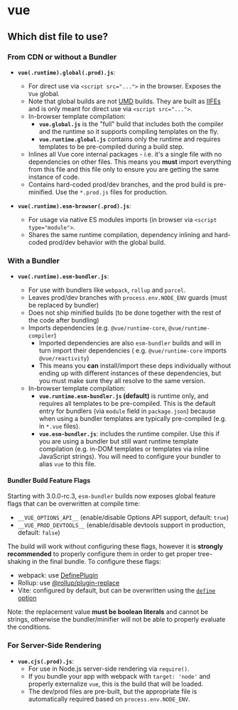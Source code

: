 # vue

## Which dist file to use?

### From CDN or without a Bundler

- **`vue(.runtime).global(.prod).js`**:
    - For direct use via `<script src="...">` in the browser. Exposes the `Vue` global.
    - Note that global builds are not [UMD](https://github.com/umdjs/umd) builds. They are built
      as [IIFEs](https://developer.mozilla.org/en-US/docs/Glossary/IIFE) and is only meant for direct use
      via `<script src="...">`.
    - In-browser template compilation:
        - **`vue.global.js`** is the "full" build that includes both the compiler and the runtime so it supports
          compiling templates on the fly.
        - **`vue.runtime.global.js`** contains only the runtime and requires templates to be pre-compiled during a build
          step.
    - Inlines all Vue core internal packages - i.e. it's a single file with no dependencies on other files. This means
      you **must** import everything from this file and this file only to ensure you are getting the same instance of
      code.
    - Contains hard-coded prod/dev branches, and the prod build is pre-minified. Use the `*.prod.js` files for
      production.

- **`vue(.runtime).esm-browser(.prod).js`**:
    - For usage via native ES modules imports (in browser via `<script type="module">`.
    - Shares the same runtime compilation, dependency inlining and hard-coded prod/dev behavior with the global build.

### With a Bundler

- **`vue(.runtime).esm-bundler.js`**:

    - For use with bundlers like `webpack`, `rollup` and `parcel`.
    - Leaves prod/dev branches with `process.env.NODE_ENV` guards (must be replaced by bundler)
    - Does not ship minified builds (to be done together with the rest of the code after bundling)
    - Imports dependencies (e.g. `@vue/runtime-core`, `@vue/runtime-compiler`)
        - Imported dependencies are also `esm-bundler` builds and will in turn import their dependencies (
          e.g. `@vue/runtime-core` imports `@vue/reactivity`)
        - This means you **can** install/import these deps individually without ending up with different instances of
          these dependencies, but you must make sure they all resolve to the same version.
    - In-browser template compilation:
        - **`vue.runtime.esm-bundler.js` (default)** is runtime only, and requires all templates to be pre-compiled.
          This is the default entry for bundlers (via `module` field in `package.json`) because when using a bundler
          templates are typically pre-compiled (e.g. in `*.vue` files).
        - **`vue.esm-bundler.js`**: includes the runtime compiler. Use this if you are using a bundler but still want
          runtime template compilation (e.g. in-DOM templates or templates via inline JavaScript strings). You will need
          to configure your bundler to alias `vue` to this file.

#### Bundler Build Feature Flags

Starting with 3.0.0-rc.3, `esm-bundler` builds now exposes global feature flags that can be overwritten at compile time:

- `__VUE_OPTIONS_API__` (enable/disable Options API support, default: `true`)
- `__VUE_PROD_DEVTOOLS__` (enable/disable devtools support in production, default: `false`)

The build will work without configuring these flags, however it is **strongly recommended** to properly configure them
in order to get proper tree-shaking in the final bundle. To configure these flags:

- webpack: use [DefinePlugin](https://webpack.js.org/plugins/define-plugin/)
- Rollup: use [@rollup/plugin-replace](https://github.com/rollup/plugins/tree/master/packages/replace)
- Vite: configured by default, but can be overwritten using
  the [`define` option](https://github.com/vitejs/vite/blob/a4133c073e640b17276b2de6e91a6857bdf382e1/src/node/config.ts#L72-L76)

Note: the replacement value **must be boolean literals** and cannot be strings, otherwise the bundler/minifier will not
be able to properly evaluate the conditions.

### For Server-Side Rendering

- **`vue.cjs(.prod).js`**:
    - For use in Node.js server-side rendering via `require()`.
    - If you bundle your app with webpack with `target: 'node'` and properly externalize `vue`, this is the build that
      will be loaded.
    - The dev/prod files are pre-built, but the appropriate file is automatically required based
      on `process.env.NODE_ENV`.
